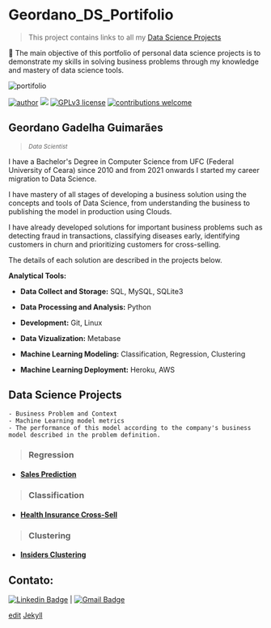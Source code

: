 # Geordano_DS_Portifolio

>This project contains links to all my [Data Science Projects](#data-science-projects)

:dart: The main objective of this portfolio of personal data science projects is to demonstrate my skills in solving business problems through my knowledge and mastery of data science tools.

![portifolio](https://user-images.githubusercontent.com/51702682/141029122-b4a08136-815c-4aab-ad59-cbbb8ebed82b.png)

[![author](https://img.shields.io/badge/author-geordanogg-red.svg)](https://www.linkedin.com/in/geordanogg/) [![](https://img.shields.io/badge/python-3.8+-blue.svg)](https://www.python.org/downloads/release/python-365/) [![GPLv3 license](https://img.shields.io/badge/License-GPLv3-blue.svg)](http://perso.crans.org/besson/LICENSE.html) [![contributions welcome](https://img.shields.io/badge/contributions-welcome-brightgreen.svg?style=flat)](https://github.com/geordanogg/Geordano_DS_Portifolio/issues)

## Geordano Gadelha Guimarães
> <sub>*Data Scientist*</sub>

I have a Bachelor's Degree in Computer Science from UFC (Federal University of Ceara) since 2010 and from 2021 onwards I started my career migration to Data Science.

I have mastery of all stages of developing a business solution using the concepts and tools of Data Science, from understanding the business to publishing the model in production using Clouds.

I have already developed solutions for important business problems such as detecting fraud in transactions, classifying diseases early, identifying customers in churn and prioritizing customers for cross-selling.

The details of each solution are described in the projects below.


**Analytical Tools:**

- **Data Collect and Storage:** SQL, MySQL, SQLite3

- **Data Processing and Analysis:** Python

- **Development:** Git, Linux

- **Data Vizualization:** Metabase

- **Machine Learning Modeling:** Classification, Regression, Clustering

- **Machine Learning Deployment:** Heroku, AWS 


## Data Science Projects

```
- Business Problem and Context
- Machine Learning model metrics
- The performance of this model according to the company's business model described in the problem definition.
```

> ### **Regression**

* #### [Sales Prediction]( https://gitlab.com/geordanogg/rossmann_sales_predictions )


> ### **Classification**

* #### [Health Insurance Cross-Sell]( https://gitlab.com/geordanogg/ ) 


> ### **Clustering**

* #### [Insiders Clustering]( https://github.com/geordanogg/Insiders_Clustering ) 


## **Contato:** 
[![Linkedin Badge](https://img.shields.io/badge/-LinkedIn-blue?style=flat&logo=LinkedIn&logoColor=white)](https://www.linkedin.com/in/geordanogg) | [![Gmail Badge](https://img.shields.io/badge/-Gmail-c14438?style=flat-square&logo=Gmail&logoColor=white&link=mailto:geordanogg@gmail.com)](mailto:geordanogg@gmail.com)


[edit](https://github.com/geordanogg/Geordano_DS_Portifolio/edit/gh-pages/index.md) [Jekyll](https://jekyllrb.com/)
